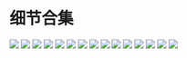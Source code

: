# 细节合集
![](./细节合集\细节1.jpg)
![](./细节合集\细节2.jpg)
![](./细节合集\细节3.jpg)
![](./细节合集\细节4.jpg)
![](./细节合集\细节5.jpg)
![](./细节合集\细节6.jpg)
![](./细节合集\细节7.jpg)
![](./细节合集\细节8.jpg)
![](./细节合集\细节9.jpg)
![](./细节合集\细节10.jpg)
![](./细节合集\细节11.jpg)
![](./细节合集\细节12.jpg)
![](./细节合集\细节13.jpg)
![](./细节合集\细节14.jpg)
![](./细节合集\细节15.jpg)
